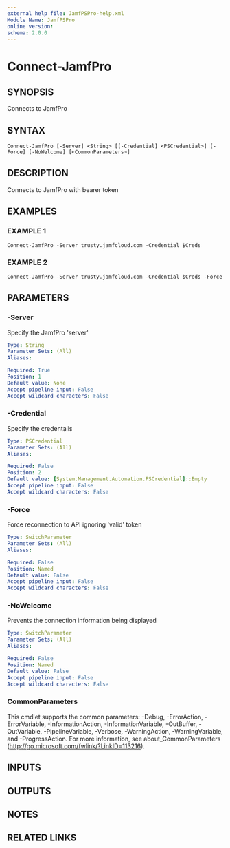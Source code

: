 ```yaml
---
external help file: JamfPSPro-help.xml
Module Name: JamfPSPro
online version:
schema: 2.0.0
---
```


# Connect-JamfPro

## SYNOPSIS
Connects to JamfPro

## SYNTAX

```
Connect-JamfPro [-Server] <String> [[-Credential] <PSCredential>] [-Force] [-NoWelcome] [<CommonParameters>]
```

## DESCRIPTION
Connects to JamfPro with bearer token

## EXAMPLES

### EXAMPLE 1
```
Connect-JamfPro -Server trusty.jamfcloud.com -Credential $Creds
```

### EXAMPLE 2
```
Connect-JamfPro -Server trusty.jamfcloud.com -Credential $Creds -Force
```

## PARAMETERS

### -Server
Specify the JamfPro 'server'

```yaml
Type: String
Parameter Sets: (All)
Aliases:

Required: True
Position: 1
Default value: None
Accept pipeline input: False
Accept wildcard characters: False
```

### -Credential
Specify the credentails

```yaml
Type: PSCredential
Parameter Sets: (All)
Aliases:

Required: False
Position: 2
Default value: [System.Management.Automation.PSCredential]::Empty
Accept pipeline input: False
Accept wildcard characters: False
```

### -Force
Force reconnection to API ignoring 'valid' token

```yaml
Type: SwitchParameter
Parameter Sets: (All)
Aliases:

Required: False
Position: Named
Default value: False
Accept pipeline input: False
Accept wildcard characters: False
```

### -NoWelcome
Prevents the connection information being displayed

```yaml
Type: SwitchParameter
Parameter Sets: (All)
Aliases:

Required: False
Position: Named
Default value: False
Accept pipeline input: False
Accept wildcard characters: False
```

### CommonParameters
This cmdlet supports the common parameters: -Debug, -ErrorAction, -ErrorVariable, -InformationAction, -InformationVariable, -OutBuffer, -OutVariable, -PipelineVariable, -Verbose, -WarningAction, -WarningVariable, and -ProgressAction. 
For more information, see about_CommonParameters (http://go.microsoft.com/fwlink/?LinkID=113216).

## INPUTS

## OUTPUTS

## NOTES

## RELATED LINKS
